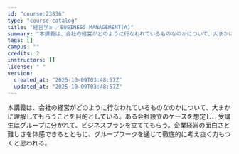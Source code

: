 ```yaml
---
id: "course:23836"
type: "course-catalog"
title: "経営学a ／BUSINESS MANAGEMENT(A)"
summary: "本講義は、会社の経営がどのように行なわれているものなのかについて、大まかに理解してもらうことを目的としている。ある会社設立のケースを想定し、受講生はグループに分かれて、ビジネスプランを立ててもらう。企業経営の面白さと難しさを体感できるととも…"
tags: []
campus: ""
credits: 2
instructors: []
license: " "
version:
  created_at: "2025-10-09T03:48:57Z"
  updated_at: "2025-10-09T03:48:57Z"
---
```


本講義は、会社の経営がどのように行なわれているものなのかについて、大まかに理解してもらうことを目的としている。ある会社設立のケースを想定し、受講生はグループに分かれて、ビジネスプランを立ててもらう。企業経営の面白さと難しさを体感できるとともに、グループワークを通じて徹底的に考え抜く力もつくと思われる。

